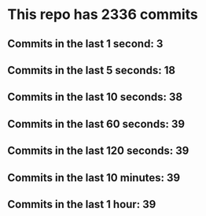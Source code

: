 # This repo has 2336 commits

## Commits in the last 1 second: 3
## Commits in the last 5 seconds: 18
## Commits in the last 10 seconds: 38
## Commits in the last 60 seconds: 39
## Commits in the last 120 seconds: 39
## Commits in the last 10 minutes: 39
## Commits in the last 1 hour: 39
